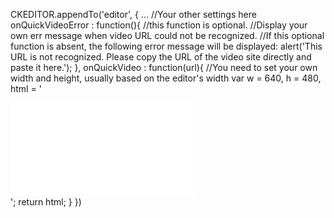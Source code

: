 CKEDITOR.appendTo('editor', {
  ... //Your other settings here
  onQuickVideoError : function(){
    //this function is optional. 
    //Display your own err message when video URL could not be recognized.
    //If this optional function is absent, the following error message will be displayed:
    alert('This URL is not recognized. Please copy the URL of the video site directly and paste it here.');
	},
  onQuickVideo : function(url){
    //You need to set your own width and height, usually based on the editor's width
      var w = 640,
          h = 480,
          html = '<div contenteditable="false" class="your_own_css_for_video_div"><iframe width="' + w + '" height="' + h + '" frameborder="0" allowfullscreen="1" src="' + url + '"></iframe></div>';
	  return html;
  }
})
